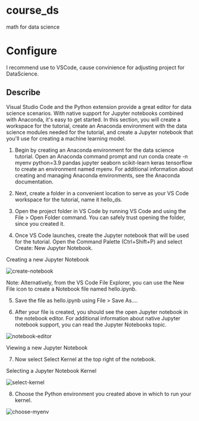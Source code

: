 # course_ds
math for data science

# Configure
I recommend use to VSCode, cause convinience for adjusting project for DataScience. 

## Describe



Visual Studio Code and the Python extension provide a great editor for data science scenarios. With native support for Jupyter notebooks combined with Anaconda, it's easy to get started. In this section, you will create a workspace for the tutorial, create an Anaconda environment with the data science modules needed for the tutorial, and create a Jupyter notebook that you'll use for creating a machine learning model.

1. Begin by creating an Anaconda environment for the data science tutorial. Open an Anaconda command prompt and run conda create -n myenv python=3.9 pandas jupyter seaborn scikit-learn keras tensorflow to create an environment named myenv. For additional information about creating and managing Anaconda environments, see the Anaconda documentation.

2. Next, create a folder in a convenient location to serve as your VS Code workspace for the tutorial, name it hello_ds.

3. Open the project folder in VS Code by running VS Code and using the File > Open Folder command. You can safely trust opening the folder, since you created it.

4. Once VS Code launches, create the Jupyter notebook that will be used for the tutorial. Open the Command Palette (Ctrl+Shift+P) and select Create: New Jupyter Notebook.

Creating a new Jupyter Notebook

![create-notebook](https://user-images.githubusercontent.com/34602478/213167614-36833ead-e99a-430e-accb-c309e88e8dad.png)

Note: Alternatively, from the VS Code File Explorer, you can use the New File icon to create a Notebook file named hello.ipynb.

5. Save the file as hello.ipynb using File > Save As....

6. After your file is created, you should see the open Jupyter notebook in the notebook editor. For additional information about native Jupyter notebook support, you can read the Jupyter Notebooks topic.

![notebook-editor](https://user-images.githubusercontent.com/34602478/213168162-8cfd84e6-227a-422f-b720-d0bb1c42d67c.png)

Viewing a new Jupyter Notebook

7. Now select Select Kernel at the top right of the notebook.

Selecting a Jupyter Notebook Kernel

![select-kernel](https://user-images.githubusercontent.com/34602478/213168331-8666fa79-0b98-4079-963c-7c48828f38f5.png)

8. Choose the Python environment you created above in which to run your kernel.

![choose-myenv](https://user-images.githubusercontent.com/34602478/213168441-a5713c84-5c9f-4c7f-a1ae-abb2cfc882be.png)


